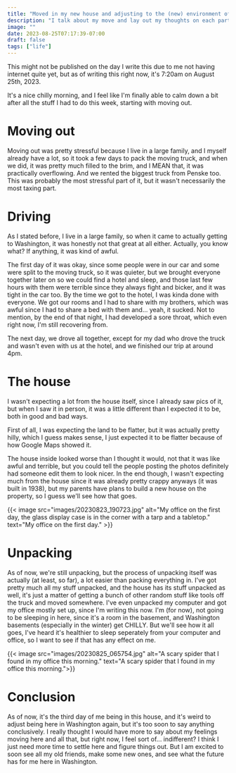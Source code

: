 ```yaml
---
title: "Moved in my new house and adjusting to the (new) environment of Washington"
description: "I talk about my move and lay out my thoughts on each part of the process while talking about how miserable moving was."
image: ""
date: 2023-08-25T07:17:39-07:00
draft: false
tags: ["life"]
---
```


This might not be published on the day I write this due to me not having internet quite yet, but as of writing this right now, it's 7:20am on August 25th, 2023.

It's a nice chilly morning, and I feel like I'm finally able to calm down a bit after all the stuff I had to do this week, starting with moving out.

# Moving out

Moving out was pretty stressful because I live in a large family, and I myself already have a lot, so it took a few days to pack the moving truck, and when we did, it was pretty much filled to the brim, and I MEAN that, it was practically overflowing. And we rented the biggest truck from Penske too. This was probably the most stressful part of it, but it wasn't necessarily the most taxing part.

# Driving

As I stated before, I live in a large family, so when it came to actually getting to Washington, it was honestly not that great at all either. Actually, you know what? If anything, it was kind of awful. 

The first day of it was okay, since some people were in our car and some were split to the moving truck, so it was quieter, but we brought everyone together later on so we could find a hotel and sleep, and those last few hours with them were terrible since they always fight and bicker, and it was tight in the car too. By the time we got to the hotel, I was kinda done with everyone. We got our rooms and I had to share with my brothers, which was awful since I had to share a bed with them and... yeah, it sucked. Not to mention, by the end of that night, I had developed a sore throat, which even right now, I'm still recovering from.

The next day, we drove all together, except for my dad who drove the truck and wasn't even with us at the hotel, and we finished our trip at around 4pm.

# The house

I wasn't expecting a lot from the house itself, since I already saw pics of it, but when I saw it in person, it was a little different than I expected it to be, both in good and bad ways. 

First of all, I was expecting the land to be flatter, but it was actually pretty hilly, which I guess makes sense, I just expected it to be flatter because of how Google Maps showed it. 

The house inside looked worse than I thought it would, not that it was like awful and terrible, but you could tell the people posting the photos definitely had someone edit them to look nicer. In the end though, I wasn't expecting much from the house since it was already pretty crappy anyways (it was built in 1938), but my parents have plans to build a new house on the property, so I guess we'll see how that goes.

{{< image src="images/20230823_190723.jpg" alt="My office on the first day, the glass display case is in the corner with a tarp and a tabletop." text="My office on the first day." >}}

# Unpacking

As of now, we're still unpacking, but the process of unpacking itself was actually (at least, so far), a lot easier than packing everything in. I've got pretty much all my stuff unpacked, and the house has its stuff unpacked as well, it's just a matter of getting a bunch of other random stuff like tools off the truck and moved somewhere. I've even unpacked my computer and got my office mostly set up, since I'm writing this now. I'm (for now), not going to be sleeping in here, since it's a room in the basement, and Washington basements (especially in the winter) get CHILLY. But we'll see how it all goes, I've heard it's healthier to sleep seperately from your computer and office, so I want to see if that has any effect on me.

{{< image src="images/20230825_065754.jpg" alt="A scary spider that I found in my office this morning." text="A scary spider that I found in my office this morning.">}}

# Conclusion

As of now, it's the third day of me being in this house, and it's weird to adjust being here in Washington again, but it's too soon to say anything conclusively. I really thought I would have more to say about my feelings moving here and all that, but right now, I feel sort of... indifferent? I think I just need more time to settle here and figure things out. But I am excited to soon see all my old friends, make some new ones, and see what the future has for me here in Washington.
